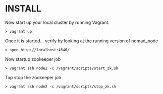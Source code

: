 # INSTALL
Now start up your local cluster by running Vagrant.
```
> vagrant up
```

Once it is started... verify by looking at the running version of nomad_node
```
> open http://localhost:4646/
```

Now startup zookeeper job
```
> vagrant ssh node2 -c /vagrant/scripts/start_zk.sh
```

Top stop the zookeeper job
```
> vagrant ssh node2 -c /vagrant/scripts/stop_zk.sh
```
